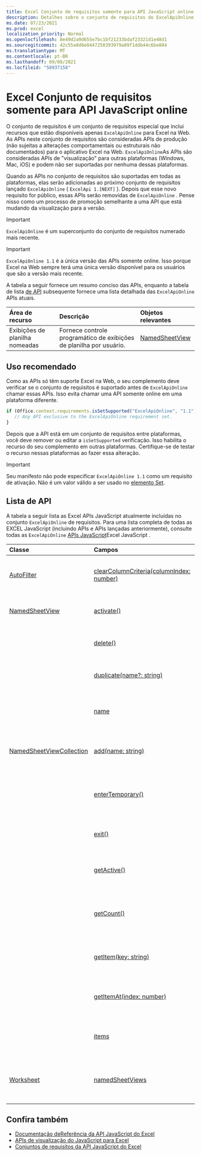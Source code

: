 ```yaml
---
title: Excel Conjunto de requisitos somente para API JavaScript online
description: Detalhes sobre o conjunto de requisitos do ExcelApiOnline.
ms.date: 07/23/2021
ms.prod: excel
localization_priority: Normal
ms.openlocfilehash: 8e49d2a9d655e7bc1bf21233bdaf23321d1e48d1
ms.sourcegitcommit: 42c55a8d8e0447258393979a09f1ddb44c6be884
ms.translationtype: MT
ms.contentlocale: pt-BR
ms.lasthandoff: 09/08/2021
ms.locfileid: "58937158"
---
```

# <a name="excel-javascript-api-online-only-requirement-set"></a>Excel Conjunto de requisitos somente para API JavaScript online

O conjunto de requisitos é um conjunto de requisitos especial que inclui recursos que estão disponíveis apenas `ExcelApiOnline` para Excel na Web. As APIs neste conjunto de requisitos são consideradas APIs de produção (não sujeitas a alterações comportamentais ou estruturais não documentados) para o aplicativo Excel na Web. `ExcelApiOnline`As APIs são consideradas APIs de "visualização" para outras plataformas (Windows, Mac, iOS) e podem não ser suportadas por nenhuma dessas plataformas.

Quando as APIs no conjunto de requisitos são suportadas em todas as plataformas, elas serão adicionadas ao próximo conjunto de requisitos lançado `ExcelApiOnline` ( `ExcelApi 1.[NEXT]` ). Depois que esse novo requisito for público, essas APIs serão removidas de `ExcelApiOnline` . Pense nisso como um processo de promoção semelhante a uma API que está mudando da visualização para a versão.

> [!IMPORTANT]
> `ExcelApiOnline` é um superconjunto do conjunto de requisitos numerado mais recente.

> [!IMPORTANT]
> `ExcelApiOnline 1.1` é a única versão das APIs somente online. Isso porque Excel na Web sempre terá uma única versão disponível para os usuários que são a versão mais recente.

A tabela a seguir fornece um resumo conciso das APIs, enquanto a tabela de lista [de API](#api-list) subsequente fornece uma lista detalhada das `ExcelApiOnline` APIs atuais.

| Área de recurso | Descrição | Objetos relevantes |
|:--- |:--- |:--- |
| Exibições de planilha nomeadas | Fornece controle programático de exibições de planilha por usuário. | [NamedSheetView](/javascript/api/excel/excel.namedsheetview) |

## <a name="recommended-usage"></a>Uso recomendado

Como as APIs só têm suporte Excel na Web, o seu complemento deve verificar se o conjunto de requisitos é suportado antes de `ExcelApiOnline` chamar essas APIs. Isso evita chamar uma API somente online em uma plataforma diferente.

```js
if (Office.context.requirements.isSetSupported("ExcelApiOnline", "1.1")) {
   // Any API exclusive to the ExcelApiOnline requirement set.
}
```

Depois que a API está em um conjunto de requisitos entre plataformas, você deve remover ou editar a `isSetSupported` verificação. Isso habilita o recurso do seu complemento em outras plataformas. Certifique-se de testar o recurso nessas plataformas ao fazer essa alteração.

> [!IMPORTANT]
> Seu manifesto não pode especificar `ExcelApiOnline 1.1` como um requisito de ativação. Não é um valor válido a ser usado no [elemento Set](../manifest/set.md).

## <a name="api-list"></a>Lista de API

A tabela a seguir lista as Excel APIs JavaScript atualmente incluídas no conjunto `ExcelApiOnline` de requisitos. Para uma lista completa de todas as EXCEL JavaScript (incluindo APIs e APIs lançadas anteriormente), consulte todas as `ExcelApiOnline` [APIs JavaScript](/javascript/api/excel?view=excel-js-online&preserve-view=true)Excel JavaScript .

| Classe | Campos | Descrição |
|:---|:---|:---|
|[AutoFilter](/javascript/api/excel/excel.autofilter)|[clearColumnCriteria(columnIndex: number)](/javascript/api/excel/excel.autofilter#clearColumnCriteria_columnIndex_)|Limpa os critérios de filtro de coluna do AutoFilter.|
|[NamedSheetView](/javascript/api/excel/excel.namedsheetview)|[activate()](/javascript/api/excel/excel.namedsheetview#activate__)|Ativa esse modo de exibição de planilha.|
||[delete()](/javascript/api/excel/excel.namedsheetview#delete__)|Remove o exibição de planilha da planilha.|
||[duplicate(name?: string)](/javascript/api/excel/excel.namedsheetview#duplicate_name_)|Cria uma cópia desse exibição de planilha.|
||[name](/javascript/api/excel/excel.namedsheetview#name)|Obtém ou define o nome do exibição de planilha.|
|[NamedSheetViewCollection](/javascript/api/excel/excel.namedsheetviewcollection)|[add(name: string)](/javascript/api/excel/excel.namedsheetviewcollection#add_name_)|Cria um novo exibição de planilha com o nome determinado.|
||[enterTemporary()](/javascript/api/excel/excel.namedsheetviewcollection#enterTemporary__)|Cria e ativa um novo modo de exibição de planilha temporária.|
||[exit()](/javascript/api/excel/excel.namedsheetviewcollection#exit__)|Sai do exibição de planilha ativa no momento.|
||[getActive()](/javascript/api/excel/excel.namedsheetviewcollection#getActive__)|Obtém a exibição de planilha ativa da planilha no momento.|
||[getCount()](/javascript/api/excel/excel.namedsheetviewcollection#getCount__)|Obtém o número de exibições de planilha nesta planilha.|
||[getItem(key: string)](/javascript/api/excel/excel.namedsheetviewcollection#getItem_key_)|Obtém uma exibição de planilha usando seu nome.|
||[getItemAt(index: number)](/javascript/api/excel/excel.namedsheetviewcollection#getItemAt_index_)|Obtém uma exibição de planilha pelo índice na coleção.|
||[items](/javascript/api/excel/excel.namedsheetviewcollection#items)|Obtém os itens filhos carregados nesta coleção.|
|[Worksheet](/javascript/api/excel/excel.worksheet)|[namedSheetViews](/javascript/api/excel/excel.worksheet#namedSheetViews)|Retorna uma coleção de exibições de planilha presentes na planilha.|

## <a name="see-also"></a>Confira também

- [Documentação deReferência da API JavaScript do Excel](/javascript/api/excel?view=excel-js-online&preserve-view=true)
- [APIs de visualização do JavaScript para Excel](excel-preview-apis.md)
- [Conjuntos de requisitos da API JavaScript do Excel](excel-api-requirement-sets.md)
